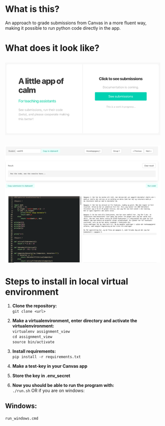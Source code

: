 
# What is this?
An approach to grade submissions from Canvas in a more fluent way, making it possible to run python code directly in the app.


# What does it look like?
![Front](app/demo/front.png)  
---
![fileviewer](app/demo/fileviewer.png)  
---
# Steps to install in local virtual environment


1. **Clone the repository:**  
`git clone <url>`


2. **Make a virtualenvironment, enter directory and activate the virtualenvironment:**  
`virtualenv assignment_view`  
`cd assignment_view`  
`source bin/activate`  


3. **Install requirements:**  
`pip install -r requirements.txt`  


4. **Make a test-key in your Canvas app**  

5. **Store the key in .env_secret**  

6. **Now you should be able to run the program with:**  
`./run.sh`  OR if you are on windows:

## Windows:
`run_windows.cmd`

